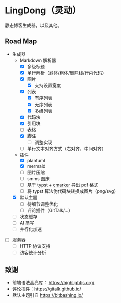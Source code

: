 # LingDong（灵动）

静态博客生成器，以及其他。

## Road Map

- 生成器
  - Markdown 解析器
    - [x] 多级标题
    - [x] 单行解析（斜体/粗体/删除线/行内代码）
    - [x] 图片
      - [x] 支持设置宽度
    - [x] 列表
      - [x] 有序列表
      - [x] 无序列表
      - [x] 多级列表
    - [x] 代码块
    - [x] 引用块
    - [ ] 表格
    - [x] 脚注
      - [ ] 调整实现
    - [ ] 单行文本对齐方式（右对齐，中间对齐）
  - 插件
    - [x] plantuml
    - [x] mermaid
    - [ ] 图片压缩
    - [ ] smms 图床
    - [ ] 基于 typst + [cmarker](https://typst.app/universe/package/cmarker/) 导出 pdf 格式
    - [ ] 将 typst 算法伪代码块转换成图片（png/svg）
  - [x] 默认主题
    - [ ] 待细节调整优化
    - [ ] 评论插件（GitTalk/...）
  - [ ] 状态缓存
  - [ ] AI 简写
  - [ ] 并行化加速

- [ ] 服务器
  - [ ] HTTP 协议支持
  - [ ] 访客统计分析

## 致谢

- 前端语法高亮库： https://highlightjs.org/
- 评论插件：https://gitalk.github.io/
- 默认主题引自 https://bitbashing.io/
